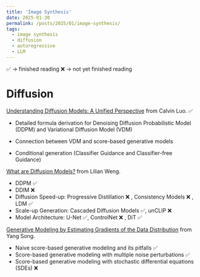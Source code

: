 ```yaml
---
title: 'Image Synthesis'
date: 2025-01-30
permalink: /posts/2025/01/image-synthesis/
tags:
  - image synthesis
  - diffusion
  - autoregressive
  - LLM
---
```

✅ -> finished reading
❌ -> not yet finished reading

# Diffusion 
[Understanding Diffusion Models: A Unified Perspective](https://arxiv.org/abs/2208.11970) from Calvin Luo. ✅

- Detailed formula derivation for Denoising Diffusion Probabilistic Model (DDPM) and Variational Diffusion Model (VDM)

- Connection between VDM and score-based generative models

- Conditional generation (Classifier Guidance and Classifier-free Guidance)

[What are Diffusion Models?](https://lilianweng.github.io/posts/2021-07-11-diffusion-models) from Lilian Weng. 
- DDPM ✅
- DDIM ❌ 
- Diffusion Speed-up: Progressive Distillation ❌ , Consistency Models ❌ , LDM ✅
- Scale-up Generation: Cascaded Diffusion Models ✅, unCLIP ❌ 
- Model Architecture: U-Net ✅, ControlNet ❌ , DiT ✅

[Generative Modeling by Estimating Gradients of the Data Distribution](https://yang-song.net/blog/2021/score/) from Yang Song. 
- Naive score-based generative modeling and its pitfalls ✅
- Score-based generative modeling with multiple noise perturbations ✅
- Score-based generative modeling with stochastic differential equations (SDEs) ❌ 